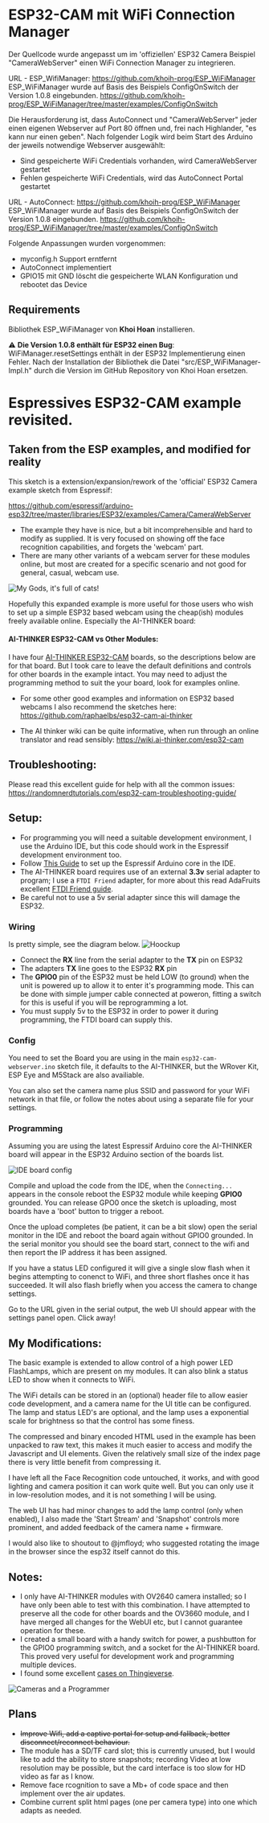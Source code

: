 # ESP32-CAM mit WiFi Connection Manager
Der Quellcode wurde angepasst um im 'offiziellen' ESP32 Camera Beispiel "CameraWebServer" einen WiFi Connection Manager zu integrieren.

URL - ESP_WifiManager: https://github.com/khoih-prog/ESP_WiFiManager
ESP_WiFiManager wurde auf Basis des Beispiels ConfigOnSwitch der Version 1.0.8 eingebunden.
https://github.com/khoih-prog/ESP_WiFiManager/tree/master/examples/ConfigOnSwitch

Die Herausforderung ist, dass AutoConnect und "CameraWebServer" jeder einen eigenen Webserver auf Port 80 öffnen und, 
frei nach Highlander, "es kann nur einen geben". 
Nach folgender Logik wird beim Start des Arduino der jeweils notwendige Webserver ausgewählt:
- Sind gespeicherte WiFi Credentials vorhanden, wird CameraWebServer gestartet
- Fehlen gespeicherte WiFi Credentials, wird das AutoConnect Portal gestartet

URL - AutoConnect: https://github.com/khoih-prog/ESP_WiFiManager
ESP_WiFiManager wurde auf Basis des Beispiels ConfigOnSwitch der Version 1.0.8 eingebunden.
https://github.com/khoih-prog/ESP_WiFiManager/tree/master/examples/ConfigOnSwitch

Folgende Anpassungen wurden vorgenommen:
- myconfig.h Support erntfernt
- AutoConnect implementiert
- GPIO15 mit GND löscht die gespeicherte WLAN Konfiguration und rebootet das Device

## Requirements
Bibliothek ESP_WiFiManager von **Khoi Hoan** installieren.

:warning: **Die Version 1.0.8 enthält für ESP32 einen Bug**: 
WiFiManager.resetSettings enthält in der ESP32 Implementierung einen Fehler.
Nach der Installation der Bibliothek  die Datei "src/ESP_WiFiManager-Impl.h" durch die Version im GitHub Repository von Khoi Hoan ersetzen.


# Espressives ESP32-CAM example revisited.
## Taken from the ESP examples, and modified for reality
This sketch is a extension/expansion/rework of the 'official' ESP32 Camera example sketch from Espressif:

https://github.com/espressif/arduino-esp32/tree/master/libraries/ESP32/examples/Camera/CameraWebServer

- The example they have is nice, but a bit incomprehensible and hard to modify as supplied. It is very focused on showing off the face recognition capabilities, and forgets the 'webcam' part.
- There are many other variants of a webcam server for these modules online, but most are created for a specific scenario and not good for general, casual, webcam use.

![My Gods, it's full of cats!](Docs/mygodsitsfullofcats.png)

Hopefully this expanded example is more useful for those users who wish to set up a simple ESP32 based webcam using the cheap(ish) modules freely available online. Especially the AI-THINKER board:

#### AI-THINKER ESP32-CAM vs Other Modules:

I have four [AI-THINKER ESP32-CAM](https://github.com/raphaelbs/esp32-cam-ai-thinker/blob/master/assets/ESP32-CAM_Product_Specification.pdf) boards, so the descriptions below are for that board. But I took care to leave the default definitions and controls for other boards in the example intact. You may need to adjust the programming method to suit the your board, look for examples online.

* For some other good examples and information on ESP32 based webcams I also recommend the sketches here:
https://github.com/raphaelbs/esp32-cam-ai-thinker

* The AI thinker wiki can be quite informative, when run through an online translator and read sensibly:
https://wiki.ai-thinker.com/esp32-cam

## Troubleshooting:

Please read this excellent guide for help with all the common issues:
https://randomnerdtutorials.com/esp32-cam-troubleshooting-guide/

## Setup:

* For programming you will need a suitable development environment, I use the Arduino IDE, but this code should work in the Espressif development environment too.
* Follow [This Guide](https://github.com/espressif/arduino-esp32/blob/master/docs/arduino-ide/boards_manager.md) to set up the Espressif Arduino core in the IDE.
* The AI-THINKER board requires use of an external **3.3v** serial adapter to program; I use a `FTDI Friend` adapter, for more about this read AdaFruits excellent [FTDI Friend guide](https://learn.adafruit.com/ftdi-friend). 
* Be careful not to use a 5v serial adapter since this will damage the ESP32.

### Wiring

Is pretty simple, see the diagram below.
![Hoockup](Docs/hookup.png)
* Connect the **RX** line from the serial adapter to the **TX** pin on ESP32
* The adapters **TX** line goes to the ESP32 **RX** pin
* The **GPIO0** pin of the ESP32 must be held LOW (to ground) when the unit is powered up to allow it to enter it's programming mode. This can be done with simple jumper cable connected at poweron, fitting a switch for this is useful if you will be reprogramming a lot.
* You must supply 5v to the ESP32 in order to power it during programming, the FTDI board can supply this.

### Config

You need to set the Board you are using in the main `esp32-cam-webserver.ino` sketch file, it defaults to the AI-THINKER, but the WRover Kit, ESP Eye and M5Stack are also availiable.

You can also set the camera name plus SSID and password for your WiFi network in that file, or follow the notes about using a separate file for your settings.

### Programming 

Assuming you are using the latest Espressif Arduino core the AI-THINKER board will appear in the ESP32 Arduino section of the boards list. 

![IDE board config](Docs/board-selection-small.png)

Compile and upload the code from the IDE, when the `Connecting...` appears in the console reboot the ESP32 module while keeping **GPIO0** grounded. You can release GPO0 once the sketch is uploading, most boards have a 'boot' button to trigger a reboot.

Once the upload completes (be patient, it can be a bit slow) open the serial monitor in the IDE and reboot the board again without GPIO0 grounded. In the serial monitor you should see the board start, connect to the wifi and then report the IP address it has been assigned.

If you have a status LED configured it will give a single slow flash when it begins attempting to conenct to WiFi, and three short flashes once it has succeeded. It will also flash briefly when you access the camera to change settings.

Go to the URL given in the serial output, the web UI should appear with the settings panel open. Click away!

## My Modifications:
The basic example is extended to allow control of a high power LED FlashLamps, which are present on my modules. It can also blink a status LED to show when it connects to WiFi.

The WiFi details can be stored in an (optional) header file to allow easier code development, and a camera name for the UI title can be configured. The lamp and status LED's are optional, and the lamp uses a exponential scale for brightness so that the control has some finess.

The compressed and binary encoded HTML used in the example has been unpacked to raw text, this makes it much easier to access and modify the Javascript and UI elements. Given the relatively small size of the index page there is very little benefit from compressing it.

I have left all the Face Recognition code untouched, it works, and with good lighting and camera position it can work quite well. But you can only use it in low-resolution modes, and it is not something I will be using.

The web UI has had minor changes to add the lamp control (only when enabled), I also made the 'Start Stream' and 'Snapshot' controls more prominent, and added feedback of the camera name + firmware.

I would also like to shoutout to @jmfloyd; who suggested rotating the image in the browser since the esp32 itself cannot do this.

## Notes: 
* I only have AI-THINKER modules with OV2640 camera installed; so I have only been able to test with this combination. I have attempted to preserve all the code for other boards and the OV3660 module, and I have merged all changes for the WebUI etc, but I cannot guarantee operation for these.
* I created a small board with a handy switch for power, a pushbutton for the GPIO0 programming switch, and a socket for the AI-THINKER board. This proved very useful for development work and programming multiple devices.
* I found some excellent [cases on Thingieverse](https://www.thingiverse.com/thing:3708345).

![Cameras and a Programmer](Docs/webcams.programmer.jpg)

## Plans
* ~~Improve Wifi, add a captive portal for setup and fallback, better disconnect/reconnect behaviour.~~
* The module has a SD/TF card slot; this is currently unused, but I would like to add the ability to store snapshots; recording Video at low resolution may be possible, but the card interface is too slow for HD video as far as I know.
* Remove face rcognition to save a Mb+ of code space and then implement over the air updates.
* Combine current split html pages (one per camera type) into one which adapts as needed.
